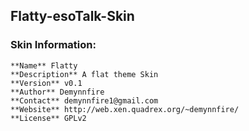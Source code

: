 ## Flatty-esoTalk-Skin

### Skin Information:

	**Name** Flatty
	**Description** A flat theme Skin
	**Version** v0.1
	**Author** Demynnfire
	**Contact** demynnfire1@gmail.com
	**Website** http://web.xen.quadrex.org/~demynnfire/
	**License** GPLv2
